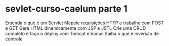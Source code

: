 # sevlet-curso-caelum parte 1
Entenda o que é um Servlet
Mapeie requisições HTTP e trabalhe com POST e GET
Gere HTML dinamicamente com JSP e JSTL
Crie uma CRUD completo
e faço o deploy com Tomcat e bonus Saiba o que é inversão de controle

